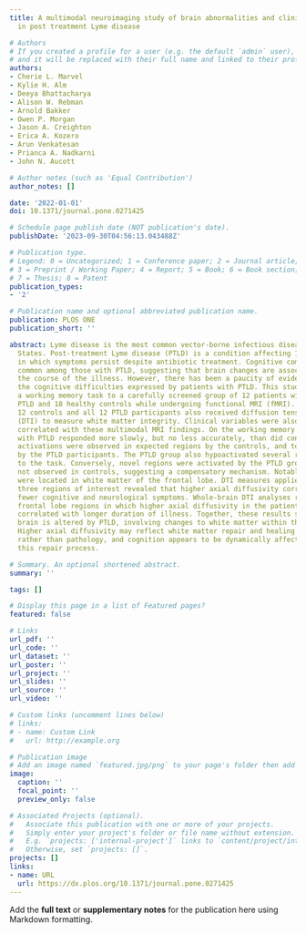 ```yaml
---
title: A multimodal neuroimaging study of brain abnormalities and clinical correlates
  in post treatment Lyme disease

# Authors
# If you created a profile for a user (e.g. the default `admin` user), write the username (folder name) here
# and it will be replaced with their full name and linked to their profile.
authors:
- Cherie L. Marvel
- Kylie H. Alm
- Deeya Bhattacharya
- Alison W. Rebman
- Arnold Bakker
- Owen P. Morgan
- Jason A. Creighton
- Erica A. Kozero
- Arun Venkatesan
- Prianca A. Nadkarni
- John N. Aucott

# Author notes (such as 'Equal Contribution')
author_notes: []

date: '2022-01-01'
doi: 10.1371/journal.pone.0271425

# Schedule page publish date (NOT publication's date).
publishDate: '2023-09-30T04:56:13.043488Z'

# Publication type.
# Legend: 0 = Uncategorized; 1 = Conference paper; 2 = Journal article;
# 3 = Preprint / Working Paper; 4 = Report; 5 = Book; 6 = Book section;
# 7 = Thesis; 8 = Patent
publication_types:
- '2'

# Publication name and optional abbreviated publication name.
publication: PLOS ONE
publication_short: ''

abstract: Lyme disease is the most common vector-borne infectious disease in the United
  States. Post-treatment Lyme disease (PTLD) is a condition affecting 10–20% of patients
  in which symptoms persist despite antibiotic treatment. Cognitive complaints are
  common among those with PTLD, suggesting that brain changes are associated with
  the course of the illness. However, there has been a paucity of evidence to explain
  the cognitive difficulties expressed by patients with PTLD. This study administered
  a working memory task to a carefully screened group of 12 patients with well-characterized
  PTLD and 18 healthy controls while undergoing functional MRI (fMRI). A subset of
  12 controls and all 12 PTLD participants also received diffusion tensor imaging
  (DTI) to measure white matter integrity. Clinical variables were also assessed and
  correlated with these multimodal MRI findings. On the working memory task, the patients
  with PTLD responded more slowly, but no less accurately, than did controls. FMRI
  activations were observed in expected regions by the controls, and to a lesser extent,
  by the PTLD participants. The PTLD group also hypoactivated several regions relevant
  to the task. Conversely, novel regions were activated by the PTLD group that were
  not observed in controls, suggesting a compensatory mechanism. Notably, three activations
  were located in white matter of the frontal lobe. DTI measures applied to these
  three regions of interest revealed that higher axial diffusivity correlated with
  fewer cognitive and neurological symptoms. Whole-brain DTI analyses revealed several
  frontal lobe regions in which higher axial diffusivity in the patients with PTLD
  correlated with longer duration of illness. Together, these results show that the
  brain is altered by PTLD, involving changes to white matter within the frontal lobe.
  Higher axial diffusivity may reflect white matter repair and healing over time,
  rather than pathology, and cognition appears to be dynamically affected throughout
  this repair process.

# Summary. An optional shortened abstract.
summary: ''

tags: []

# Display this page in a list of Featured pages?
featured: false

# Links
url_pdf: ''
url_code: ''
url_dataset: ''
url_poster: ''
url_project: ''
url_slides: ''
url_source: ''
url_video: ''

# Custom links (uncomment lines below)
# links:
# - name: Custom Link
#   url: http://example.org

# Publication image
# Add an image named `featured.jpg/png` to your page's folder then add a caption below.
image:
  caption: ''
  focal_point: ''
  preview_only: false

# Associated Projects (optional).
#   Associate this publication with one or more of your projects.
#   Simply enter your project's folder or file name without extension.
#   E.g. `projects: ['internal-project']` links to `content/project/internal-project/index.md`.
#   Otherwise, set `projects: []`.
projects: []
links:
- name: URL
  url: https://dx.plos.org/10.1371/journal.pone.0271425
---
```


Add the **full text** or **supplementary notes** for the publication here using Markdown formatting.
